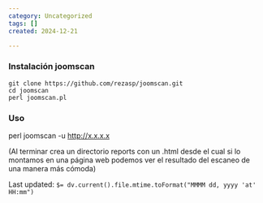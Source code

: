 ```yaml
---
category: Uncategorized
tags: []
created: 2024-12-21

---
```

### Instalación joomscan
```
git clone https://github.com/rezasp/joomscan.git
cd joomscan
perl joomscan.pl
```


### Uso
perl joomscan -u http://x.x.x.x

(Al terminar crea un directorio reports con un .html desde el cual si lo montamos en una página web podemos ver el resultado del escaneo de una manera más cómoda)


Last updated: `$= dv.current().file.mtime.toFormat("MMMM dd, yyyy 'at' HH:mm")`
